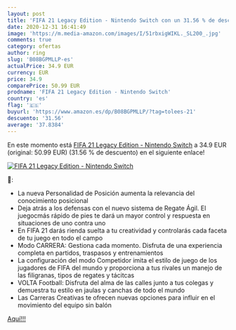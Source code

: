 ```yaml
---
layout: post
title: 'FIFA 21 Legacy Edition - Nintendo Switch con un 31.56 % de descuento'
date: 2020-12-31 16:41:49
image: 'https://m.media-amazon.com/images/I/51rbxigWIKL._SL200_.jpg'
comments: true
category: ofertas
author: ring
slug: 'B08BGPMLLP-es'
actualPrice: 34.9 EUR
currency: EUR
price: 34.9
comparePrice: 50.99 EUR
prodname: 'FIFA 21 Legacy Edition - Nintendo Switch'
country: 'es'
flag: '🇪🇸'
buyurl: 'https://www.amazon.es/dp/B08BGPMLLP/?tag=tolees-21'
descuento: '31.56'
average: '37.8384'
---
```


En este momento está [FIFA 21 Legacy Edition - Nintendo Switch](https://www.amazon.es/dp/B08BGPMLLP/?tag=tolees-21) a 34.9 EUR (original: 50.99 EUR) (31.56 %  de descuento) en el siguiente enlace!

[![FIFA 21 Legacy Edition - Nintendo Switch](https://m.media-amazon.com/images/I/51rbxigWIKL._SL200_.jpg)](https://www.amazon.es/dp/B08BGPMLLP/?tag=tolees-21)

🔎:

- La nueva Personalidad de Posición aumenta la relevancia del conocimiento posicional
- Deja atrás a los defensas con el nuevo sistema de Regate Ágil. El juegocmás rápido de pies te dará un mayor control y respuesta en situaciones de uno contra uno
- En FIFA 21 darás rienda suelta a tu creatividad y controlarás cada faceta de tu juego en todo el campo
- Modo CARRERA: Gestiona cada momento. Disfruta de una experiencia completa en partidos, traspasos y entrenamientos
- La configuración del modo Competidor imita el estilo de juego de los jugadores de FIFA del mundo y proporciona a tus rivales un manejo de las filigranas, tipos de regates y tácitcas
- VOLTA Football: Disfruta del alma de las calles junto a tus colegas y demuestra tu estilo en jaulas y canchas de todo el mundo
- Las Carreras Creativas te ofrecen nuevas opciones para influir en el movimiento del equipo sin balón

[Aquí!!!](https://www.amazon.es/dp/B08BGPMLLP/?tag=tolees-21)
